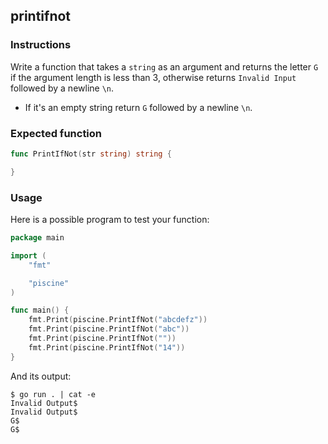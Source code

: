 ## printifnot

### Instructions

Write a function that takes a `string` as an argument and returns the letter `G` if the argument length is less than 3, otherwise returns `Invalid Input` followed by a newline `\n`.
- If it's an empty string return `G` followed by a newline `\n`.

### Expected function

```go
func PrintIfNot(str string) string {

}
```

### Usage

Here is a possible program to test your function:

```go
package main

import (
	"fmt"

	"piscine"
)

func main() {
	fmt.Print(piscine.PrintIfNot("abcdefz"))
	fmt.Print(piscine.PrintIfNot("abc"))
	fmt.Print(piscine.PrintIfNot(""))
	fmt.Print(piscine.PrintIfNot("14"))
}
```

And its output:

```console
$ go run . | cat -e
Invalid Output$
Invalid Output$
G$
G$
```
